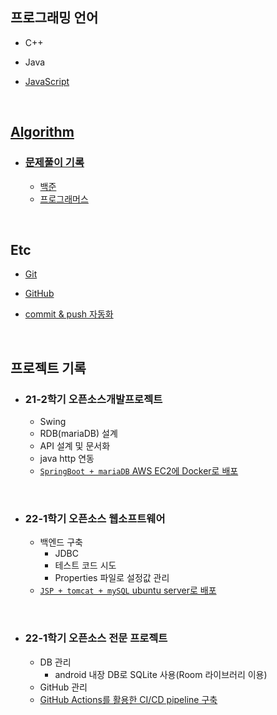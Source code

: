 ## 프로그래밍 언어

* C++

* Java

* [JavaScript](./JavaScript)

<br>

## [Algorithm](./Algorithm)

* ### [문제풀이 기록](./Algorithm/PS_history)
  -   [백준](./Algorithm/PS_history/BOJ)
  -   [프로그래머스](./Algorithm/PS_history/Programmers)

<br>

## Etc

* [Git](./Git)

* [GitHub](./GitHub)

* [commit & push 자동화](./auto-commit)

<br>

## 프로젝트 기록

* ### 21-2학기 오픈소스개발프로젝트
  * Swing
  * RDB(mariaDB) 설계
  * API 설계 및 문서화
  * java http 연동
  * [`SpringBoot + mariaDB` AWS EC2에 Docker로  배포](./project-record/oss-dev-project.md)

<br>

* ### 22-1학기 오픈소스 웹소프트웨어
  - 백엔드 구축
    - JDBC
    - 테스트 코드 시도
    - Properties 파일로 설정값 관리
  - [`JSP + tomcat + mySQL` ubuntu server로 배포](./project-record/web-oss.md)

<br>

* ### 22-1학기 오픈소스 전문 프로젝트
  - DB 관리
    - android 내장 DB로 SQLite 사용(Room 라이브러리 이용)
  - GitHub 관리
  - [GitHub Actions를 활용한 CI/CD pipeline 구축](./project-record/oss-android.md)

<br>